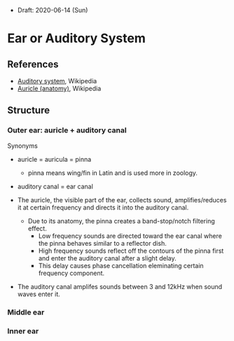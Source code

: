* Draft: 2020-06-14 (Sun)
# Ear or Auditory System
## References
* [Auditory system](https://en.wikipedia.org/wiki/Auditory_system), Wikipedia
* [Auricle (anatomy)](https://en.wikipedia.org/wiki/Auricle_(anatomy)), Wikipedia


## Structure
### Outer ear: auricle + auditory canal
Synonyms
* auricle = auricula = pinna
  * pinna means wing/fin in Latin and is used more in zoology.
* auditory canal = ear canal

* The auricle, the visible part of the ear, collects sound, amplifies/reduces it at certain frequency and directs it into the auditory canal.
  * Due to its anatomy, the pinna creates a band-stop/notch filtering effect.
    * Low frequency sounds are directed toward the ear canal where the pinna behaves similar to a reflector dish.
    * High frequency sounds reflect off the contours of the pinna first and enter the auditory canal after a slight delay.
    * This delay causes phase cancellation eleminating certain frequency component.   
* The auditory canal amplifes sounds between 3 and 12kHz when sound waves enter it.
### Middle ear

### Inner ear
